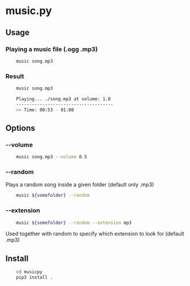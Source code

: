 # music.py

## Usage
### Playing a music file (.ogg .mp3)
```bash
    music song.mp3
```
### Result
```bash
    music song.mp3

    Playing... ./song.mp3 at volume: 1.0
    -------------------------------------
    >> Time: 00:53 - 01:00
```
## Options
### --volume
```bash
    music song.mp3 --volume 0.5
```
### --random
Plays a random song inside a given folder (default only .mp3)
```bash
    music ${somefolder} --random
```
### --extension
```bash
    music ${somefolder} --random --extension mp3
```
Used together with random to specify which extension to look for (default .mp3)

## Install
```bash
    cd musicpy
    pip3 install .
```